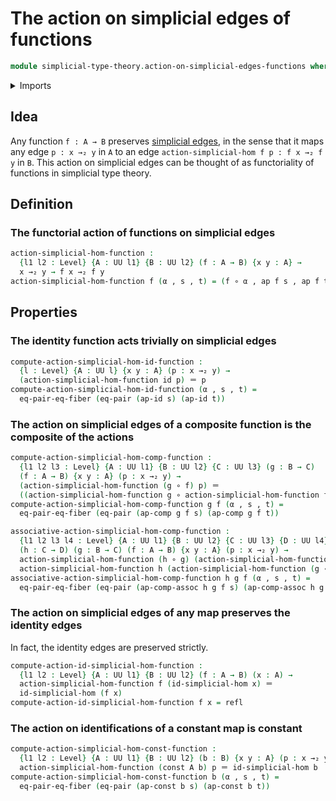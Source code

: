 # The action on simplicial edges of functions

```agda
module simplicial-type-theory.action-on-simplicial-edges-functions where
```

<details><summary>Imports</summary>

```agda
open import foundation.action-on-identifications-functions
open import foundation.constant-maps
open import foundation.dependent-pair-types
open import foundation.equality-cartesian-product-types
open import foundation.equality-dependent-pair-types
open import foundation.function-types
open import foundation.identity-types
open import foundation.universe-levels

open import simplicial-type-theory.simplicial-edges
```

</details>

## Idea

Any function `f : A → B` preserves
[simplicial edges](simplicial-type-theory.simplicial-edges.md), in the sense
that it maps any edge `p : x →₂ y` in `A` to an edge
`action-simplicial-hom f p : f x →₂ f y` in `B`. This action on simplicial edges
can be thought of as functoriality of functions in simplicial type theory.

## Definition

### The functorial action of functions on simplicial edges

```agda
action-simplicial-hom-function :
  {l1 l2 : Level} {A : UU l1} {B : UU l2} (f : A → B) {x y : A} →
  x →₂ y → f x →₂ f y
action-simplicial-hom-function f (α , s , t) = (f ∘ α , ap f s , ap f t)
```

## Properties

### The identity function acts trivially on simplicial edges

```agda
compute-action-simplicial-hom-id-function :
  {l : Level} {A : UU l} {x y : A} (p : x →₂ y) →
  (action-simplicial-hom-function id p) ＝ p
compute-action-simplicial-hom-id-function (α , s , t) =
  eq-pair-eq-fiber (eq-pair (ap-id s) (ap-id t))
```

### The action on simplicial edges of a composite function is the composite of the actions

```agda
compute-action-simplicial-hom-comp-function :
  {l1 l2 l3 : Level} {A : UU l1} {B : UU l2} {C : UU l3} (g : B → C)
  (f : A → B) {x y : A} (p : x →₂ y) →
  (action-simplicial-hom-function (g ∘ f) p) ＝
  ((action-simplicial-hom-function g ∘ action-simplicial-hom-function f) p)
compute-action-simplicial-hom-comp-function g f (α , s , t) =
  eq-pair-eq-fiber (eq-pair (ap-comp g f s) (ap-comp g f t))

associative-action-simplicial-hom-comp-function :
  {l1 l2 l3 l4 : Level} {A : UU l1} {B : UU l2} {C : UU l3} {D : UU l4}
  (h : C → D) (g : B → C) (f : A → B) {x y : A} (p : x →₂ y) →
  action-simplicial-hom-function (h ∘ g) (action-simplicial-hom-function f p) ＝
  action-simplicial-hom-function h (action-simplicial-hom-function (g ∘ f) p)
associative-action-simplicial-hom-comp-function h g f (α , s , t) =
  eq-pair-eq-fiber (eq-pair (ap-comp-assoc h g f s) (ap-comp-assoc h g f t))
```

### The action on simplicial edges of any map preserves the identity edges

In fact, the identity edges are preserved strictly.

```agda
compute-action-id-simplicial-hom-function :
  {l1 l2 : Level} {A : UU l1} {B : UU l2} (f : A → B) (x : A) →
  action-simplicial-hom-function f (id-simplicial-hom x) ＝
  id-simplicial-hom (f x)
compute-action-id-simplicial-hom-function f x = refl
```

### The action on identifications of a constant map is constant

```agda
compute-action-simplicial-hom-const-function :
  {l1 l2 : Level} {A : UU l1} {B : UU l2} (b : B) {x y : A} (p : x →₂ y) →
  action-simplicial-hom-function (const A b) p ＝ id-simplicial-hom b
compute-action-simplicial-hom-const-function b (α , s , t) =
  eq-pair-eq-fiber (eq-pair (ap-const b s) (ap-const b t))
```
